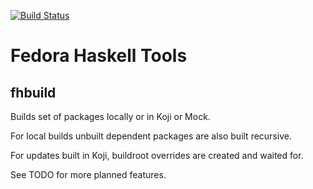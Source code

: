 [![Build Status](https://travis-ci.org/fedora-haskell/fedora-haskell-tools.png)](https://travis-ci.org/fedora-haskell/fedora-haskell-tools)

# Fedora Haskell Tools

## fhbuild
Builds set of packages locally or in Koji or Mock.

For local builds unbuilt dependent packages are also built recursive.

For updates built in Koji, buildroot overrides are created and waited for.

See TODO for more planned features.
